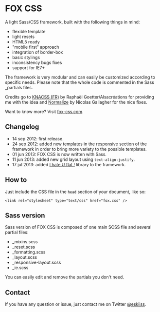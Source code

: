 # FOX CSS

A light Sass/CSS framework, built with the following things in mind:

* flexible template
* light resets
* HTML5 ready
* "mobile first" approach
* integration of border-box
* basic stylings
* inconsistency bugs fixes
* support for IE7+

The framework is very modular and can easily be customized according to specific needs. Please note that the whole code is commented in the Sass _partials files.

Credits go to [KNACSS (FR)](http://knacss.com/) by Raphaël Goetter/Alsacréations for providing me with the idea and [Normalize](http://necolas.github.io/normalize.css/) by Nicolas Gallagher for the nice fixes.

Want to know more? Visit [fox-css.com](http://fox-css.com).

## Changelog

* 14 sep 2012: first release.
* 24 sep 2012: added new templates in the responsive section of the framework in order to bring more variety to the possible templates.
* 01 jun 2013: FOX CSS is now written with Sass.
* 11 jun 2013: added new grid layout using `text-align:justify`.
* 17 jul 2013: added [I hate U flat !](http://ronanlevesque.fr/ihateuflat/) library to the framework.

## How to

Just include the CSS file in the `head` section of your document, like so:

    <link rel="stylesheet" type="text/css" href="fox.css" />

## Sass version

Sass version of FOX CSS is composed of one main SCSS file and several partial files:

* _mixins.scss
* _reset.scss
* _formatting.scss
* _layout.scss
* _responsive-layout.scss
* _ie.scss

You can easily edit and remove the partials you don't need.

## Contact

If you have any question or issue, just contact me on Twitter [@eskiiss](https://twitter.com/eskiiss).